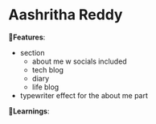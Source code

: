 # Aashritha Reddy

<aside>

  
**🦢Features**: 

- section
    - about me w socials included
    - tech blog
    - diary
    - life blog
- typewriter effect for the about me part

</aside>

**🥞Learnings**: 

</aside>
